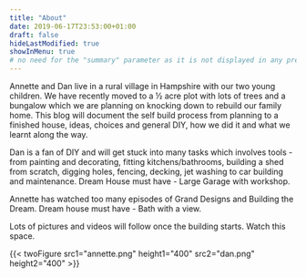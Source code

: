 ```yaml
---
title: "About"
date: 2019-06-17T23:53:00+01:00
draft: false
hideLastModified: true
showInMenu: true
# no need for the "summary" parameter as it is not displayed in any previews
---
```


Annette and Dan live in a rural village in Hampshire with our two young children. We have recently moved to a ½ acre plot with lots of trees and a bungalow which we are planning on knocking down to rebuild our family home. This blog will document the self build process from planning to a finished house, ideas, choices and general DIY, how we did it and what we learnt along the way.

Dan is a fan of DIY and will get stuck into many tasks which involves tools - from painting and decorating, fitting kitchens/bathrooms, building a shed from scratch, digging holes, fencing, decking, jet washing to car building and maintenance. 
Dream House must have - Large Garage with workshop. 

Annette has watched too many episodes of Grand Designs and Building the Dream.
Dream house must have - Bath with a view. 

Lots of pictures and videos will follow once the building starts. Watch this space.

{{< twoFigure src1="annette.png" height1="400" src2="dan.png" height2="400" >}}

